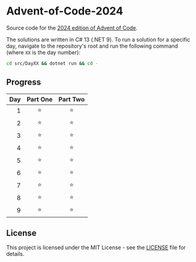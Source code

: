 # Advent-of-Code-2024

Source code for the [2024 edition of Advent of Code](https://adventofcode.com/2024).

The solutions are written in C# 13 (.NET 9). To run a solution for a specific day, navigate to the repository's root and
run the following command (where `XX` is the day number):

```bash
cd src/DayXX && dotnet run && cd -
```

## Progress

| Day | Part One | Part Two |
|----:|:--------:|:--------:|
|   1 |    ⭐     |    ⭐     |
|   2 |    ⭐     |    ⭐     |
|   3 |    ⭐     |    ⭐     |
|   4 |    ⭐     |    ⭐     |
|   5 |    ⭐     |    ⭐     |
|   6 |    ⭐     |    ⭐     |
|   7 |    ⭐     |    ⭐     |
|   8 |    ⭐     |    ⭐     |
|   9 |    ⭐     |    ⭐     |

## License

This project is licensed under the MIT License - see the [LICENSE](LICENSE) file for details.

